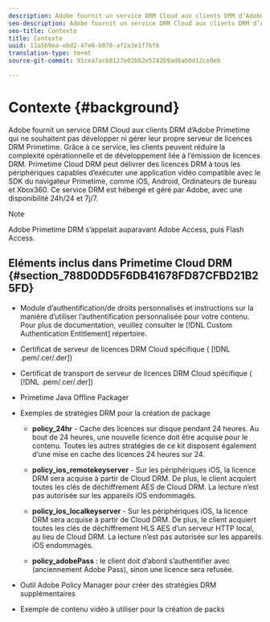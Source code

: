 ```yaml
---
description: Adobe fournit un service DRM Cloud aux clients DRM d’Adobe Primetime qui ne souhaitent pas développer ni gérer leur propre serveur de licences DRM Primetime. Grâce à ce service, les clients peuvent réduire la complexité opérationnelle et de développement liée à l’émission de licences DRM. Primetime Cloud DRM peut délivrer des licences DRM à tous les périphériques capables d’exécuter une application vidéo compatible avec le SDK du navigateur Primetime, comme iOS, Android, Ordinateurs de bureau et Xbox360. Ce service DRM est hébergé et géré par Adobe, avec une disponibilité 24h/24 et 7j/7.
seo-description: Adobe fournit un service DRM Cloud aux clients DRM d’Adobe Primetime qui ne souhaitent pas développer ni gérer leur propre serveur de licences DRM Primetime. Grâce à ce service, les clients peuvent réduire la complexité opérationnelle et de développement liée à l’émission de licences DRM. Primetime Cloud DRM peut délivrer des licences DRM à tous les périphériques capables d’exécuter une application vidéo compatible avec le SDK du navigateur Primetime, comme iOS, Android, Ordinateurs de bureau et Xbox360. Ce service DRM est hébergé et géré par Adobe, avec une disponibilité 24h/24 et 7j/7.
seo-title: Contexte
title: Contexte
uuid: 11a5b9ea-ebd2-47e0-b078-af2a3e1f7bf6
translation-type: tm+mt
source-git-commit: 91cea7acb8127e02b82e5242b9ad6ab0d12ce0eb

---
```



# Contexte {#background}

Adobe fournit un service DRM Cloud aux clients DRM d’Adobe Primetime qui ne souhaitent pas développer ni gérer leur propre serveur de licences DRM Primetime. Grâce à ce service, les clients peuvent réduire la complexité opérationnelle et de développement liée à l’émission de licences DRM. Primetime Cloud DRM peut délivrer des licences DRM à tous les périphériques capables d’exécuter une application vidéo compatible avec le SDK du navigateur Primetime, comme iOS, Android, Ordinateurs de bureau et Xbox360. Ce service DRM est hébergé et géré par Adobe, avec une disponibilité 24h/24 et 7j/7.

>[!NOTE]
>
>Adobe Primetime DRM s’appelait auparavant Adobe Access, puis Flash Access.

## Eléments inclus dans Primetime Cloud DRM {#section_788D0DD5F6DB41678FD87CFBD21B25FD}

* Module d’authentification/de droits personnalisés et instructions sur la manière d’utiliser l’authentification personnalisée pour votre contenu. Pour plus de documentation, veuillez consulter le [!DNL Custom Authentication Entitlement] répertoire.
* Certificat de serveur de licences DRM Cloud spécifique ( [!DNL .pem/.cer/.der])

* Certificat de transport de serveur de licences DRM Cloud spécifique ( [!DNL .pem/.cer/.der])

* Primetime Java Offline Packager
* Exemples de stratégies DRM pour la création de package

   * **policy_24hr** - Cache des licences sur disque pendant 24 heures. Au bout de 24 heures, une nouvelle licence doit être acquise pour  le contenu. Toutes les autres stratégies de ce kit disposent également d’une mise en cache des licences 24 heures sur 24.
   * **policy_ios_remotekeyserver** - Sur les périphériques iOS, la licence DRM sera acquise à partir de Cloud DRM. De plus, le client acquiert toutes les clés de déchiffrement AES de Cloud DRM. La lecture n’est pas autorisée sur les appareils iOS endommagés.

   * **policy_ios_localkeyserver** - Sur les périphériques iOS, la licence DRM sera acquise à partir de Cloud DRM. De plus, le client acquiert toutes les clés de déchiffrement HLS AES d’un serveur HTTP local, au lieu de Cloud DRM. La lecture n’est pas autorisée sur les appareils iOS endommagés.

   * **policy_adobePass** : le client doit d’abord s’authentifier avec (anciennement Adobe Pass), sinon une licence sera refusée.

* Outil Adobe Policy Manager pour créer des stratégies DRM supplémentaires
* Exemple de contenu vidéo à utiliser pour la création de packs

